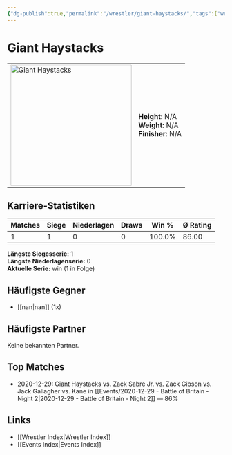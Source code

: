 ```yaml
---
{"dg-publish":true,"permalink":"/wrestler/giant-haystacks/","tags":["wrestler"],"noteIcon":"","created":"2025-08-11T09:33:18.838+02:00"}
---
```



# Giant Haystacks

<table>
<tr>
<td><img src="Giant Haystacks.png" width="280" alt="Giant Haystacks"></td>
<td>
<b>Height:</b> N/A<br>
<b>Weight:</b> N/A<br>
<b>Finisher:</b> N/A<br>
</td>
</tr>
</table>

## Karriere-Statistiken

| Matches | Siege | Niederlagen | Draws | Win % | Ø Rating |
|---------|-------|-------------|-------|-------|-----------|
| 1 | 1 | 0 | 0 | 100.0% | 86.00 |

**Längste Siegesserie:** 1<br>**Längste Niederlagenserie:** 0<br>**Aktuelle Serie:** win (1 in Folge)


## Häufigste Gegner
- [[nan\|nan]] (1x)

## Häufigste Partner
Keine bekannten Partner.

## Top Matches
- 2020-12-29: Giant Haystacks vs. Zack Sabre Jr. vs. Zack Gibson vs. Jack Gallagher vs. Kane in [[Events/2020-12-29 - Battle of Britain - Night 2\|2020-12-29 - Battle of Britain - Night 2]] — 86%

## Links
- [[Wrestler Index\|Wrestler Index]]
- [[Events Index\|Events Index]]
